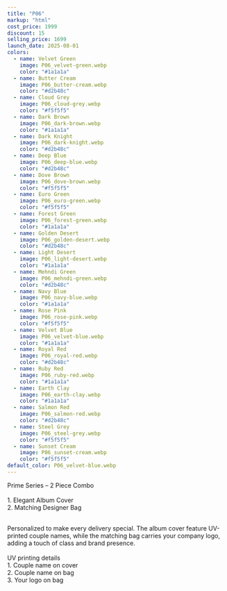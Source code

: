 ```yaml
---
title: "P06"
markup: "html"
cost_price: 1999
discount: 15
selling_price: 1699
launch_date: 2025-08-01
colors:
  - name: Velvet Green
    image: P06_velvet-green.webp
    color: "#1a1a1a"
  - name: Butter Cream
    image: P06_butter-cream.webp
    color: "#d2b48c"
  - name: Cloud Grey
    image: P06_cloud-grey.webp
    color: "#f5f5f5"
  - name: Dark Brown
    image: P06_dark-brown.webp
    color: "#1a1a1a"
  - name: Dark Knight
    image: P06_dark-knight.webp
    color: "#d2b48c"
  - name: Deep Blue
    image: P06_deep-blue.webp
    color: "#d2b48c"
  - name: Dove Brown
    image: P06_dove-brown.webp
    color: "#f5f5f5"
  - name: Euro Green
    image: P06_euro-green.webp
    color: "#f5f5f5"
  - name: Forest Green
    image: P06_forest-green.webp
    color: "#1a1a1a"
  - name: Golden Desert
    image: P06_golden-desert.webp
    color: "#d2b48c"
  - name: Light Desert
    image: P06_light-desert.webp
    color: "#1a1a1a"
  - name: Mehndi Green
    image: P06_mehndi-green.webp
    color: "#d2b48c"
  - name: Navy Blue
    image: P06_navy-blue.webp
    color: "#1a1a1a"
  - name: Rose Pink
    image: P06_rose-pink.webp
    color: "#f5f5f5"
  - name: Velvet Blue
    image: P06_velvet-blue.webp
    color: "#1a1a1a"
  - name: Royal Red
    image: P06_royal-red.webp
    color: "#d2b48c"
  - name: Ruby Red
    image: P06_ruby-red.webp
    color: "#1a1a1a"
  - name: Earth Clay
    image: P06_earth-clay.webp
    color: "#1a1a1a"
  - name: Salmon Red
    image: P06_salmon-red.webp
    color: "#d2b48c"
  - name: Steel Grey
    image: P06_steel-grey.webp
    color: "#f5f5f5"
  - name: Sunset Cream
    image: P06_sunset-cream.webp
    color: "#f5f5f5"
default_color: P06_velvet-blue.webp
---
```


Prime Series – 2 Piece Combo<br><br> <span class='text-b font-medium text-lime-300 mb-1'> 1. Elegant Album Cover<br> 2. Matching Designer Bag<br><br> </span> <div class='max-w-xl mx-auto'> Personalized to make every delivery special. The album cover feature UV-printed couple names, while the matching bag carries your company logo, adding a touch of class and brand presence. </div> <div class='max-w-xl mx-auto text-b font-medium text-lime-300 mb-1'> <br>UV printing details<br> </div> <span class='text-r mb-1'> 1. Couple name on cover<br> 2. Couple name on bag<br> 3. Your logo on bag<br> </span>
